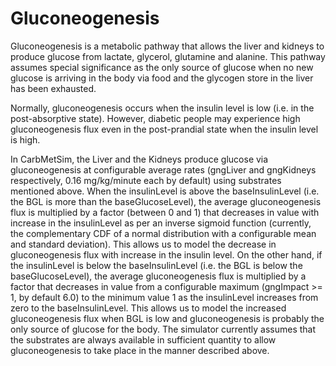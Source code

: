 # Gluconeogenesis

Gluconeogenesis is a metabolic pathway that allows the liver and kidneys to produce glucose from lactate, glycerol, glutamine and alanine. This pathway assumes special significance as the only source of glucose when no new glucose is arriving in the body via food and the glycogen store in the liver has been exhausted.

Normally, gluconeogenesis occurs when the insulin level is low (i.e. in the post-absorptive state). However, diabetic people may experience high gluconeogenesis flux even in the post-prandial state when the insulin level is high.

In CarbMetSim, the Liver and the Kidneys produce glucose via gluconeogenesis at configurable average rates (gngLiver and gngKidneys respectively, 0.16 mg/kg/minute each by default) using substrates mentioned above. When the insulinLevel is above the baseInsulinLevel (i.e. the BGL is more than the baseGlucoseLevel), the average gluconeogenesis flux is multiplied by a factor (between 0 and 1) that decreases in value with increase in the insulinLevel as per an inverse sigmoid function (currently, the complementary CDF of a normal distribution with a configurable mean and standard deviation). This allows us to model the decrease in gluconeogenesis flux with increase in the insulin level. On the other hand, if the insulinLevel is below the baseInsulinLevel (i.e. the BGL is below the baseGlucoseLevel), the average gluconeogenesis flux is multiplied by a factor that decreases in value from a configurable maximum (gngImpact >= 1, by default 6.0) to the minimum value 1 as the insulinLevel increases from zero to the baseInsulinLevel. This allows us to model the increased gluconeogenesis flux when BGL is low and gluconeogenesis is probably the only source of glucose for the body. The simulator currently assumes that the substrates are always available in sufficient quantity to allow gluconeogenesis to take place in the manner described above.
